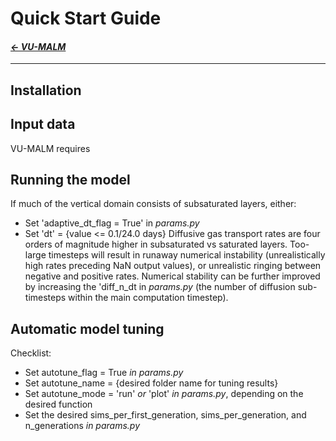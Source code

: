 # Quick Start Guide

#### _[&larr; VU-MALM](vu_malm.md)_

---

## Installation

## Input data

VU-MALM requires 

## Running the model

If much of the vertical domain consists of subsaturated layers, either:
  - Set 'adaptive_dt_flag = True' in _params.py_
  - Set 'dt' = {value <= 0.1/24.0 days}
Diffusive gas transport rates are four orders of magnitude higher in subsaturated vs saturated layers. Too-large timesteps will result in runaway numerical instability (unrealistically high rates preceding NaN output values), or unrealistic ringing between negative and positive rates. Numerical stability can be further improved by increasing the 'diff_n_dt in _params.py_ (the number of diffusion sub-timesteps within the main computation timestep).

## Automatic model tuning

Checklist:
  - Set autotune_flag = True _in params.py_
  - Set autotune_name = {desired folder name for tuning results}
  - Set autotune_mode = 'run' _or_ 'plot' _in params.py_, depending on the desired function
  - Set the desired sims_per_first_generation, sims_per_generation, and n_generations _in params.py_
